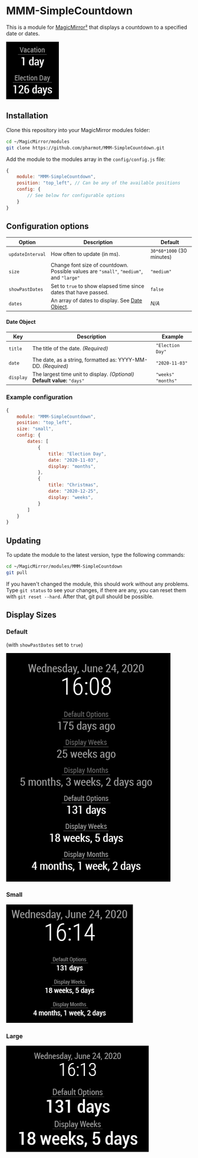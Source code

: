 # MMM-SimpleCountdown

This is a module for [MagicMirror²](https://github.com/MichMich/MagicMirror/) that displays a countdown to a specified date or dates.

![Screenshot](images/screenshot.png?raw=true "Screenshot")

## Installation

Clone this repository into your MagicMirror modules folder:

```bash
cd ~/MagicMirror/modules
git clone https://github.com/pharmot/MMM-SimpleCountdown.git
```

Add the module to the modules array in the `config/config.js` file:

```js
{
    module: "MMM-SimpleCountdown",
    position: "top_left", // Can be any of the available positions
    config: {
        // See below for configurable options
    }
}
```

## Configuration options

| **Option**       | **Description**                                                                          | **Default**               |
|----------------- | ---------------------------------------------------------------------------------------- | ------------------------- |
| `updateInterval` | How often to update (in ms).                                                             | `30*60*1000` (30 minutes) |
| `size`           | Change font size of countdown.  Possible values are `"small"`, `"medium"`, and `"large"` | `"medium"`                |
| `showPastDates`  | Set to `true` to show elapsed time since dates that have passed.                         | `false`                   |
| `dates`          | An array of dates to display. See [Date Object](#date-object).                           | *N/A*                     |

#### Date Object

| **Key**   | **Description**                                                                | **Example**             |
| --------- | ------------------------------------------------------------------------------ | ----------------------- |
| `title`   | The title of the date. *(Required)*                                            | `"Election Day"`        |
| `date`    | The date, as a string, formatted as: YYYY-MM-DD. *(Required)*                  | `"2020-11-03"`          |
| `display` | The largest time unit to display. *(Optional)* <br>**Default value:** `"days"` | `"weeks"`<br>`"months"` |

### Example configuration

```js
{
    module: "MMM-SimpleCountdown",
    position: "top_left",
    size: "small",
    config: {
        dates: [
            {
                title: "Election Day",
                date: "2020-11-03",
                display: "months",
            },
            {
                title: "Christmas",
                date: "2020-12-25",
                display: "weeks",
            }
        ]
    }
}
```

## Updating

To update the module to the latest version, type the following commands:

```bash
cd ~/MagicMirror/modules/MMM-SimpleCountdown
git pull
```

If you haven't changed the module, this should work without any problems.
Type `git status` to see your changes, if there are any, you can reset them with `git reset --hard`. After that, git pull should be possible.

## Display Sizes

### Default

(with `showPastDates` set to `true`)

![Medium Size](images/medium.png?raw=true "Medium Size")

### Small

![Small Size](images/small.png?raw=true "Small Size")

### Large

![Large Size](images/large.png?raw=true "Large Size")
